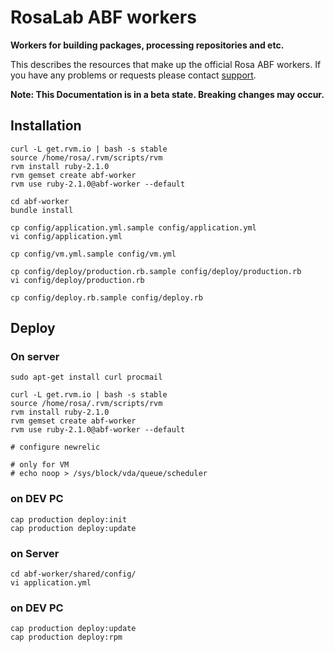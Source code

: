 RosaLab ABF workers
===================

**Workers for building packages, processing repositories and etc.**

This describes the resources that make up the official Rosa ABF workers. If you have any problems or requests please contact [support](https://abf.rosalinux.ru/contact).

**Note: This Documentation is in a beta state. Breaking changes may occur.**

## Installation

    curl -L get.rvm.io | bash -s stable
    source /home/rosa/.rvm/scripts/rvm
    rvm install ruby-2.1.0
    rvm gemset create abf-worker
    rvm use ruby-2.1.0@abf-worker --default

    cd abf-worker
    bundle install

    cp config/application.yml.sample config/application.yml
    vi config/application.yml

    cp config/vm.yml.sample config/vm.yml

    cp config/deploy/production.rb.sample config/deploy/production.rb
    vi config/deploy/production.rb

    cp config/deploy.rb.sample config/deploy.rb

## Deploy

### On server

    sudo apt-get install curl procmail

    curl -L get.rvm.io | bash -s stable
    source /home/rosa/.rvm/scripts/rvm
    rvm install ruby-2.1.0
    rvm gemset create abf-worker
    rvm use ruby-2.1.0@abf-worker --default

    # configure newrelic

    # only for VM
    # echo noop > /sys/block/vda/queue/scheduler

### on DEV PC

    cap production deploy:init
    cap production deploy:update

### on Server

    cd abf-worker/shared/config/
    vi application.yml 

### on DEV PC

    cap production deploy:update
    cap production deploy:rpm
